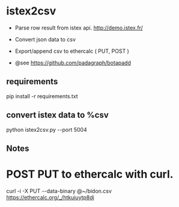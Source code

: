 
# istex2csv

* Parse row result from istex api. 
  http://demo.istex.fr/

* Convert json data to csv

* Export/append csv to ethercalc ( PUT, POST )

* @see https://github.com/padagraph/botapadd 



## requirements

  pip install -r requirements.txt


## convert istex data to %csv

  python istex2csv.py --port 5004 
  
## Notes

  # POST PUT to ethercalc with curl.
  curl -i -X PUT --data-binary @~/bidon.csv https://ethercalc.org/_/htkuiuytp8dj
  
